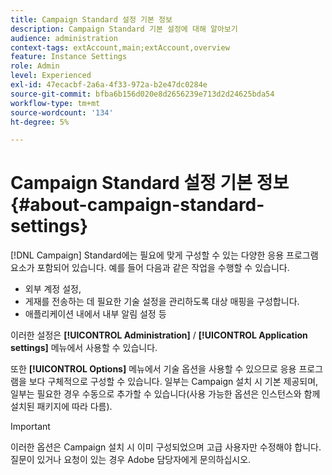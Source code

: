```yaml
---
title: Campaign Standard 설정 기본 정보
description: Campaign Standard 기본 설정에 대해 알아보기
audience: administration
context-tags: extAccount,main;extAccount,overview
feature: Instance Settings
role: Admin
level: Experienced
exl-id: 47ecacbf-2a6a-4f33-972a-b2e47dc0284e
source-git-commit: bfba6b156d020e8d2656239e713d2d24625bda54
workflow-type: tm+mt
source-wordcount: '134'
ht-degree: 5%

---
```


# Campaign Standard 설정 기본 정보{#about-campaign-standard-settings}

[!DNL Campaign] Standard에는 필요에 맞게 구성할 수 있는 다양한 응용 프로그램 요소가 포함되어 있습니다. 예를 들어 다음과 같은 작업을 수행할 수 있습니다.

* 외부 계정 설정,
* 게재를 전송하는 데 필요한 기술 설정을 관리하도록 대상 매핑을 구성합니다.
* 애플리케이션 내에서 내부 알림 설정 등

이러한 설정은 **[!UICONTROL Administration]** / **[!UICONTROL Application settings]** 메뉴에서 사용할 수 있습니다.

또한 **[!UICONTROL Options]** 메뉴에서 기술 옵션을 사용할 수 있으므로 응용 프로그램을 보다 구체적으로 구성할 수 있습니다. 일부는 Campaign 설치 시 기본 제공되며, 일부는 필요한 경우 수동으로 추가할 수 있습니다(사용 가능한 옵션은 인스턴스와 함께 설치된 패키지에 따라 다름).

>[!IMPORTANT]
>
>이러한 옵션은 Campaign 설치 시 이미 구성되었으며 고급 사용자만 수정해야 합니다. 질문이 있거나 요청이 있는 경우 Adobe 담당자에게 문의하십시오.
